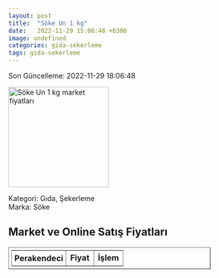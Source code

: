 ```yaml
---
layout: post
title:  "Söke Un 1 kg"
date:   2022-11-29 15:06:48 +0300
image: undefined
categories: gida-sekerleme
tags: gida-sekerleme
---
```


Son Güncelleme: 2022-11-29 18:06:48

<img src="undefined" width="200" alt="Söke Un 1 kg market fiyatları" />

Kategori: Gıda, Şekerleme
<br />
Marka: Söke

<h2>Market ve Online Satış Fiyatları</h2>

<table border="1" style="padding: 5px;width:80%;">
  <tr>
    <td style="padding: 5px;"><strong>Perakendeci</strong></td>
    <td><strong>Fiyat</strong></td>
    <td><strong>İşlem</strong></td>
  </tr>
  
</table>
